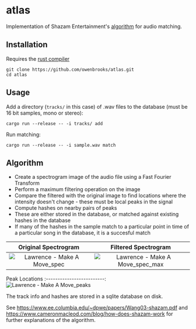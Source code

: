 # atlas

Implementation of Shazam Entertainment's [algorithm](https://www.ee.columbia.edu/~dpwe/papers/Wang03-shazam.pdf) for audio matching. 

## Installation
Requires the [rust compiler](https://www.rust-lang.org/tools/install)

```
git clone https://github.com/owenbrooks/atlas.git
cd atlas
```

## Usage

Add a directory (`tracks/` in this case) of .wav files to the database (must be 16 bit samples, mono or stereo): 

`cargo run --release -- -i tracks/ add`

Run matching: 

`cargo run --release -- -i sample.wav match`

## Algorithm
- Create a spectrogram image of the audio file using a Fast Fourier Transform
- Perform a maximum filtering operation on the image
- Compare the filtered with the original image to find locations where the intensity doesn't change - these must be local peaks in the signal
- Compute hashes on nearby pairs of peaks
- These are either stored in the database, or matched against existing hashes in the database
- If many of the hashes in the sample match to a particular point in time of a particular song in the database, it is a succesful match

Original Spectrogram           |  Filtered Spectrogram
:-------------------------:|:-------------------------:
![Lawrence - Make A Move_spec](https://user-images.githubusercontent.com/7232997/197457789-843fbe1d-042b-46f0-a688-a0dbea2d7c18.png)  |  ![Lawrence - Make A Move_spec_max](https://user-images.githubusercontent.com/7232997/197457798-1c3ea095-b301-4b52-8dda-b6313155fda0.png)

Peak Locations
:-------------------------:
![Lawrence - Make A Move_peaks](https://user-images.githubusercontent.com/7232997/197457812-29aabc17-fb23-4ad9-8534-21a000665bf6.png)

The track info and hashes are stored in a sqlite database on disk.

See https://www.ee.columbia.edu/~dpwe/papers/Wang03-shazam.pdf and https://www.cameronmacleod.com/blog/how-does-shazam-work for further explanations of the algorithm.
